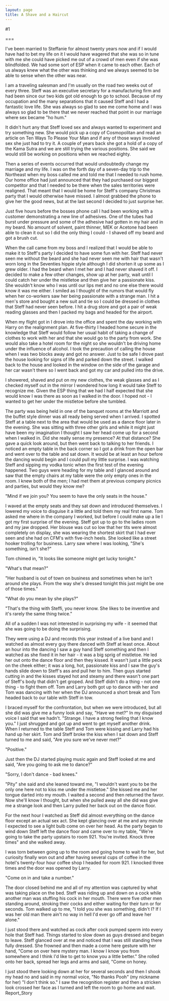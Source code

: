 ```yaml
---
layout: page
title: A Shave and a Haircut
---
```

#1 

===

I've been married to Steffanie for almost twenty years now and if I would have had to bet my life on it I would have wagered that she was so in tune with me she could have picked me out of a crowd of men even if she was blindfolded. We had some sort of ESP when it came to each other. Each of us always knew what the other was thinking and we always seemed to be able to sense when the other was near. 

I am a traveling salesman and I'm usually on the road two weeks out of every three. Steff was an executive secretary for a manufacturing firm and had been since our two kids got old enough to go to school. Because of my occupation and the many separations that it caused Steff and I had a fantastic love life. She was always so glad to see me come home and I was always so glad to be there that we never reached that point in our marriage where sex became "ho hum." 

It didn't hurt any that Steff loved sex and always wanted to experiment and try something new. She would pick up a copy of Cosmopolitan and read an article on Ten Ways To Please Your Man and if any of those ways involved sex she just had to try it. A couple of years back she got a hold of a copy of the Kama Sutra and we are still trying the various positions. She said we would still be working on positions when we reached eighty. 

Then a series of events occurred that would undoubtedly change my marriage and my life. I was on the forth day of a seven-day trip to the Northeast when my boss called me and told me that I needed to rush home. Our home office had just announced that they had purchased our biggest competitor and that I needed to be there when the sales territories were realigned. That meant that I would be home for Steff's company Christmas party that I would otherwise have missed. I almost grabbed the phone to give her the good news, but at the last second I decided to just surprise her. 

Just five hours before the bosses phone call I had been working with a customer demonstrating a new line of adhesives. One of the tubes had burst under pressure and some of the adhesive had gotten in my hair and in my beard. No amount of solvent, paint thinner, MEK or Acetone had been able to clean it out so I did the only thing I could - I shaved off my beard and got a brush cut. 

When the call came from my boss and I realized that I would be able to make it to Steff's party I decided to have some fun with her. Steff had never seen me without the beard and she had never seen me with hair that wasn't worn long in the Seventies hippie style although I did shorten it up some as I grew older. I had the beard when I met her and I had never shaved it off. I decided to make a few other changes, show up at her party, wait until I could catch her under the mistletoe and then give her a passionate kiss. She wouldn't know who I was until our lips met and no one else there would know it was me either. I smiled as I thought of the rumors that would fly when her co-workers saw her being passionate with a strange man. I hit a men's store and bought a new suit and tie so I could be dressed in clothes that Steff had never seen before. I hit a drug store and got a pair of weak reading glasses and then I packed my bags and headed for the airport. 

When my flight got in I drove into the office and spent the day working with Harry on the realignment plan. At five-thirty I headed home secure in the knowledge that Steff would follow her usual habit of taking a change of clothes to work with her and that she would go to the party from work. She would also take a hotel room for the night so she wouldn't be driving home under the influence of alcohol. I took the precaution of calling the house when I was two blocks away and got no answer. Just to be safe I drove past the house looking for signs of life and parked down the street. I walked back to the house and looked in the window on the side of the garage and her car wasn't there so I went back and got my car and pulled into the drive. 

I showered, shaved and put on my new clothes, the weak glasses and as I checked myself out in the mirror I wondered how long it would take Steff to recognize me. Given the ESP thing that we had I half expected that she would know I was there as soon as I walked in the door. I hoped not - I wanted to get her under the mistletoe before she tumbled. 

The party was being held in one of the banquet rooms at the Marriott and the buffet style dinner was all ready being served when I arrived. I spotted Steff at a table next to the area that would be used as a dance floor later in the evening. She was sitting with three other girls and while it might just have been my imagination I thought I saw her head come up for a second when I walked in. Did she really sense my presence? At that distance? She gave a quick look around, but then went back to talking to her friends. I noticed an empty table in the back corner so I got a drink from the open bar and went over to the table and sat down. It would be at least an hour before the dancing would begin and I could pull my little surprise. I was watching Steff and sipping my vodka tonic when the first test of the evening happened. Two guys were heading for my table and I glanced around and saw that the empty chairs at my table were the only empty ones in the room. I knew both of the men; I had met them at previous company picnics and parties, but would they know me? 

"Mind if we join you? You seem to have the only seats in the house." 

I waved at the empty seats and they sat down and introduced themselves. I lowered my voice to disguise it a little and told them my real first name. Tom asked me where in the company I worked, but before I could make up a lie I got my first surprise of the evening. Steff got up to go to the ladies room and my jaw dropped. Her blouse was cut so low that her tits were almost completely on display, she was wearing the shortest skirt that I had ever seen and she had on CFM's with five-inch heels. She looked like a street hooker trolling for business. Larry saw where I was looking, "She's something, isn't she?" 

Tom chimed in, "It looks like someone might get lucky tonight." 

"What's that mean?" 

"Her husband is out of town on business and sometimes when he isn't around she plays. From the way she's dressed tonight this just might be one of those times." 

"What do you mean by she plays?" 

"That's the thing with Steffi, you never know. She likes to be inventive and it's rarely the same thing twice." 

All of a sudden I was not interested in surprising my wife - it seemed that she was going to be doing the surprising. 

They were using a DJ and records this year instead of a live band and I watched as almost every guy there danced with Steff at least once. About an hour into the dancing I saw a guy hand Steff something and then I watched as she fixed it in her hair - it was a big sprig of mistletoe. He led her out onto the dance floor and then they kissed. It wasn't just a little peck on the cheek either; it was a long, hot, passionate kiss and I saw the guy's hands slide down to Steff's ass and pull her to him. Then guys started cutting in and the kisses stayed hot and steamy and there wasn't one part of Steff's body that didn't get groped. And Steff didn't do a thing - not one thing - to fight them off. Tom and Larry both got up to dance with her and Tom was dancing with her when the DJ announced a short break and Tom headed back to our table with Steff in tow. 

I braced myself for the confrontation, but when we were introduced, but all she did was give me a funny look and say, "Have we met?" In my disguised voice I said that we hadn't. "Strange. I have a strong feeling that I know you." I just shrugged and got up and went to get myself another drink. When I returned to the table Steff and Tom were kissing and Larry had his hand up her skirt. Tom and Steff broke the kiss when I sat down and Steff turned to me and said, "Are you sure we've never met?" 

"Positive." 

Just then the DJ started playing music again and Steff looked at me and said, "Are you going to ask me to dance?" 

"Sorry, I don't dance - bad knees." 

"Pity" she said and she leaned toward me, "I wouldn't want you to be the only one here not to kiss me under the mistletoe." She kissed me and her tongue darted into my mouth. I waited a second and then returned the favor. Now she'll know I thought, but when she pulled away all she did was give me a strange look and then Larry pulled her back out on the dance floor. 

For the next hour I watched as Steff did almost everything on the dance floor except an actual sex act. She kept glancing over at me and any minute I expected to see a light bulb come on over her head. As the party began to wind down Steff left the dance floor and came over to my table, "We're going to take the party upstairs to room 921. You're invited. Knock three times" and she walked away. 

I was torn between going up to the room and going home to wait for her, but curiosity finally won out and after having several cups of coffee in the hotel's twenty-four hour coffee shop I headed for room 921. I knocked three times and the door was opened by Larry. 

"Come on in and take a number." 

The door closed behind me and all of my attention was captured by what was taking place on the bed. Steff was riding up and down on a cock while another man was stuffing his cock in her mouth. There were five other men standing around, stroking their cocks and either waiting for their turn or for seconds. Tom walked up to me, "I told you she was something, didn't I? If I was her old man there ain't no way in hell I'd ever go off and leave her alone." 

I just stood there and watched as cock after cock pumped sperm into every hole that Steff had. Things started to slow down as guys dressed and began to leave. Steff glanced over at me and noticed that I was still standing there fully dressed. She frowned and then made a come here gesture with her hand, "Come on over here mystery man. I know I know you from somewhere and I think I'd like to get to know you a little better." She rolled onto her back, spread her legs and arms and said, "Come on honey. 

I just stood there looking down at her for several seconds and then I shook my head no and said in my normal voice, "No thanks Pooh" (my nickname for her) "I don't think so." I saw the recognition register and then a stricken look crossed her face as I turned and left the room to go home and wait. Report_Story 
